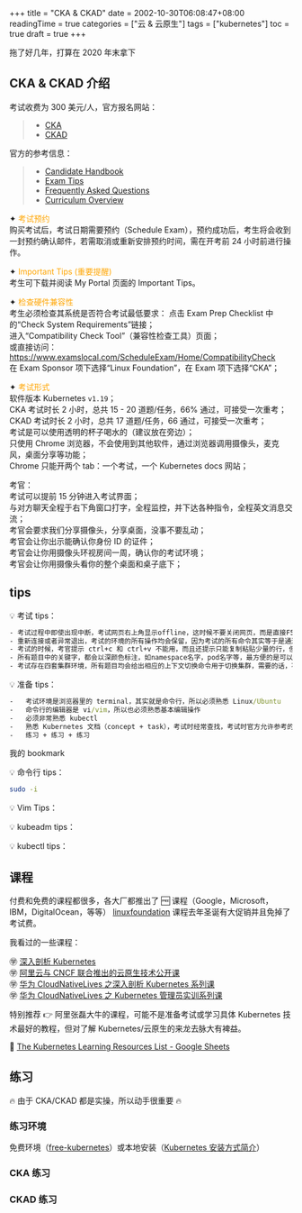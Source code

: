 +++
title = "CKA & CKAD"
date = 2002-10-30T06:08:47+08:00
readingTime = true
categories = ["云 & 云原生"]
tags = ["kubernetes"]
toc = true
draft = true
+++

拖了好几年，打算在 2020 年末拿下

<!--more-->

## CKA & CKAD 介绍

考试收费为 300 美元/人，官方报名网站：

> -   [CKA](https://www.cncf.io/certification/CKA/)
> -   [CKAD](https://www.cncf.io/certification/CKAD/)

官方的参考信息：

> -   [Candidate Handbook](https://training.linuxfoundation.org/go/cka-ckad-candidate-handbook)
> -   [Exam Tips](http://training.linuxfoundation.org/go//Important-Tips-CKA-CKAD)
> -   [Frequently Asked Questions](http://training.linuxfoundation.org/go/cka-ckad-faq)
> -   [Curriculum Overview](https://github.com/cncf/curriculum)

✦ <span style="color: orange">考试预约</span>  
购买考试后，考试日期需要预约（Schedule Exam），预约成功后，考生将会收到一封预约确认邮件，若需取消或重新安排预约时间，需在开考前 24 小时前进行操作。

✦ <span style="color: orange">Important Tips (重要提醒)</span>  
考生可下载并阅读 My Portal 页面的 Important Tips。

✦ <span style="color: orange">检查硬件兼容性</span>  
考生必须检查其系统是否符合考试最低要求：
点击 Exam Prep Checklist 中的“Check System Requirements”链接；  
进入“Compatibility Check Tool”（兼容性检查工具）页面；  
或直接访问：https://www.examslocal.com/ScheduleExam/Home/CompatibilityCheck  
在 Exam Sponsor 项下选择“Linux Foundation”，在 Exam 项下选择“CKA”；

✦ <span style="color: orange">考试形式</span>  
软件版本 Kubernetes `v1.19`；  
CKA 考试时长 2 小时，总共 15 - 20 道题/任务，66% 通过，可接受一次重考；  
CKAD 考试时长 2 小时，总共 17 道题/任务，66 通过，可接受一次重考；  
考试是可以使用透明的杯子喝水的（建议放在旁边）；  
只使用 Chrome 浏览器，不会使用到其他软件，通过浏览器调用摄像头，麦克风，桌面分享等功能；  
Chrome 只能开两个 tab：一个考试，一个 Kubernetes docs 网站；

考官：  
 考试可以提前 15 分钟进入考试界面；  
 与对方聊天全程于右下角窗口打字，全程监控，并下达各种指令，全程英文消息交流；  
 考官会要求我们分享摄像头，分享桌面，没事不要乱动；  
 考官会让你出示能确认你身份 ID 的证件；  
 考官会让你用摄像头环视房间一周，确认你的考试环境；  
 考官会让你用摄像头看你的整个桌面和桌子底下；

## tips

💡 考试 tips：

```cmd
- 考试过程中即使出现中断，考试网页右上角显示offline，这时候不要关闭网页，而是直接F5刷新考试界面，等于重新连接。
- 重新连接或者异常退出，考试的环境的所有操作均会保留，因为考试的所有命令其实等于是通过Chrome浏览器远程敲在另一端的主机上的。
- 考试的时候，考官提示 ctrl+c 和 ctrl+v 不能用，而且还提示只能复制粘贴少量的行，但实测其实考试操作的网页上不能用，但是在参考的 Kubernetes.io 中完全可以用，而且可以整段的复制，同时还可以使用鼠标右键复制。
- 所有题目中的关键字，都会以深颜色标注，如namespace名字，pod名字等，最方便的是可以直接鼠标左键点击就是复制。
- 考试存在四套集群环境，所有题目均会给出相应的上下文切换命令用于切换集群，需要的话，不要忘记切换，个别题目需要切换集群和ssh至其他集群，一定要先切换集群然后ssh，而不能先ssh再切换集群。
```

💡 准备 tips：

```cmd
-   考试环境是浏览器里的 terminal，其实就是命令行，所以必须熟悉 Linux/Ubuntu
-   命令行的编辑器是 vi/vim，所以也必须熟悉基本编辑操作
-   必须非常熟悉 kubectl
-   熟悉 Kubernetes 文档（concept + task），考试时经常查找，考试时官方允许参考的网页只有三个：https://kubernetes.io/docs/ 及其子域、https://github.com/kubernetes/ 及其子域或 https://kubernetes.io/blog/
-   练习 + 练习 + 练习
```

我的 bookmark

💡 命令行 tips：

```bash
sudo -i

```

💡 Vim Tips：

💡 kubeadm tips：

💡 kubectl tips：

## 课程

付费和免费的课程都很多，各大厂都推出了 🆓 课程（Google，Microsoft，IBM，DigitalOcean，等等） [linuxfoundation](https://training.linuxfoundation.org/) 课程去年圣诞有大促销并且免掉了考试费。

我看过的一些课程：

㊫ [深入剖析 Kubernetes](https://time.geekbang.org/column/intro/116)  
㊫ [阿里云与 CNCF 联合推出的云原生技术公开课](https://edu.aliyun.com/roadmap/cloudnative)  
㊫ [华为 CloudNativeLives 之深入剖析 Kubernetes 系列课](https://bbs.huaweicloud.com/forum/thread-17415-1-1.html)  
㊫ [华为 CloudNativeLives 之 Kubernetes 管理员实训系列课](https://bbs.huaweicloud.com/forum/thread-17416-1-1.html)

特别推荐 👉 阿里张磊大牛的课程，可能不是准备考试或学习具体 Kubernetes 技术最好的教程，但对了解 Kubernetes/云原生的来龙去脉大有裨益。

📌 [The Kubernetes Learning Resources List - Google Sheets](https://goo.gl/Rywkpd)

## 练习

🔥 由于 CKA/CKAD 都是实操，所以动手很重要 🔥

### 练习环境

免费环境（[free-kubernetes](https://github.com/learnk8s/free-kubernetes/)）或本地安装（[Kubernetes 安装方式简介](/posts/k8s-install/)）

### CKA 练习

### CKAD 练习
